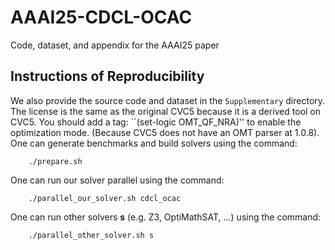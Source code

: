 # AAAI25-CDCL-OCAC
Code, dataset, and appendix for the AAAI25 paper


## Instructions of Reproducibility

We also provide the source code and dataset in the ``Supplementary`` directory. The license is the same as the original CVC5 because it is a derived tool on CVC5. You should add a tag:  ``(set-logic OMT\_QF\_NRA)'' to enable the optimization mode. (Because CVC5 does not have an OMT parser at 1.0.8). One can generate benchmarks and build solvers using the command:
```
    ./prepare.sh
```
One can run our solver parallel using the command:
```
    ./parallel_our_solver.sh cdcl_ocac
```
One can run other solvers **s** (e.g. Z3, OptiMathSAT, ...) using the command:
```
    ./parallel_other_solver.sh s
```
